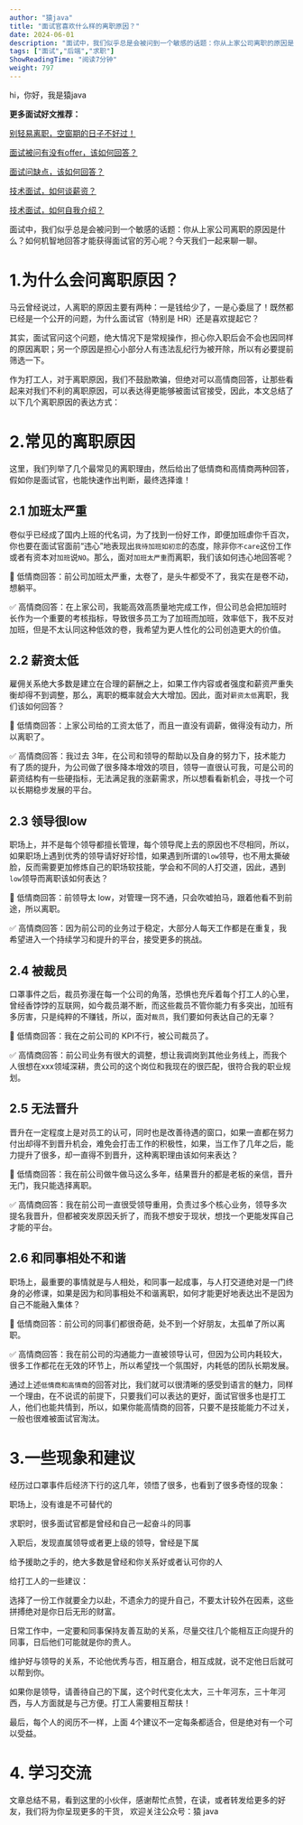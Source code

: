 ```yaml
---
author: "猿java"
title: "面试官喜欢什么样的离职原因？"
date: 2024-06-01
description: "面试中，我们似乎总是会被问到一个敏感的话题：你从上家公司离职的原因是什么？如何机智地回答才能获得面试官的芳"
tags: ["面试","后端","求职"]
ShowReadingTime: "阅读7分钟"
weight: 797
---
```

hi，你好，我是猿java

**更多面试好文推荐：**

[别轻易离职，空窗期的日子不好过！](https://link.juejin.cn?target=https%3A%2F%2Fmp.weixin.qq.com%2Fs%3F__biz%3DMzIwNDAyOTI2Nw%3D%3D%26mid%3D2247497789%26idx%3D1%26sn%3D9ab15ac02b3fb88f7b4e65c07a706cf1%26chksm%3D96c4d401a1b35d17a29a9e4769e61261c775cd991b9e4f88207e5e090539cc1a8807b2bb9408%26token%3D1833329568%26lang%3Dzh_CN%23rd "https://mp.weixin.qq.com/s?__biz=MzIwNDAyOTI2Nw==&mid=2247497789&idx=1&sn=9ab15ac02b3fb88f7b4e65c07a706cf1&chksm=96c4d401a1b35d17a29a9e4769e61261c775cd991b9e4f88207e5e090539cc1a8807b2bb9408&token=1833329568&lang=zh_CN#rd")

[面试被问有没有offer，该如何回答？](https://link.juejin.cn?target=https%3A%2F%2Fmp.weixin.qq.com%2Fs%3F__biz%3DMzIwNDAyOTI2Nw%3D%3D%26mid%3D2247485293%26idx%3D1%26sn%3D85659ead743dd004051febfbc93b037c%26chksm%3D96c72b51a1b0a247947446f836d14165ac1429f890936e716c6d9cc5896016680fb3028f2c0b%26token%3D358608200%26lang%3Dzh_CN%23rd "https://mp.weixin.qq.com/s?__biz=MzIwNDAyOTI2Nw==&mid=2247485293&idx=1&sn=85659ead743dd004051febfbc93b037c&chksm=96c72b51a1b0a247947446f836d14165ac1429f890936e716c6d9cc5896016680fb3028f2c0b&token=358608200&lang=zh_CN#rd")

[面试问缺点，该如何回答？](https://link.juejin.cn?target=https%3A%2F%2Fmp.weixin.qq.com%2Fs%3F__biz%3DMzIwNDAyOTI2Nw%3D%3D%26mid%3D2247497614%26idx%3D1%26sn%3D681f2b92044ec19490bf50f3784ea110%26chksm%3D96c4dbb2a1b352a436dd058f32f2da8468528f7928acc757f442330a7bdc86ea6a9c7227ecea%26token%3D358608200%26lang%3Dzh_CN%23rd "https://mp.weixin.qq.com/s?__biz=MzIwNDAyOTI2Nw==&mid=2247497614&idx=1&sn=681f2b92044ec19490bf50f3784ea110&chksm=96c4dbb2a1b352a436dd058f32f2da8468528f7928acc757f442330a7bdc86ea6a9c7227ecea&token=358608200&lang=zh_CN#rd")

[技术面试，如何谈薪资？](https://link.juejin.cn?target=https%3A%2F%2Fmp.weixin.qq.com%2Fs%3F__biz%3DMzIwNDAyOTI2Nw%3D%3D%26mid%3D2247485300%26idx%3D1%26sn%3D4b06c4c22b7b2d3e2d7b8569840fdd79%26chksm%3D96c72b48a1b0a25ea2211c79215df0740cbaa5c688781e976cb06c64a53afc841a9194f23489%26token%3D358608200%26lang%3Dzh_CN%23rd "https://mp.weixin.qq.com/s?__biz=MzIwNDAyOTI2Nw==&mid=2247485300&idx=1&sn=4b06c4c22b7b2d3e2d7b8569840fdd79&chksm=96c72b48a1b0a25ea2211c79215df0740cbaa5c688781e976cb06c64a53afc841a9194f23489&token=358608200&lang=zh_CN#rd")

[技术面试，如何自我介绍？](https://link.juejin.cn?target=https%3A%2F%2Fmp.weixin.qq.com%2Fs%3F__biz%3DMzIwNDAyOTI2Nw%3D%3D%26mid%3D2247485274%26idx%3D1%26sn%3D7da1fd8f2cc2425530908368765c2a02%26chksm%3D96c72b66a1b0a27096a39265625f3147495542f16916efb3d9220961435f5bdfc9044b0077d9%26token%3D358608200%26lang%3Dzh_CN%23rd "https://mp.weixin.qq.com/s?__biz=MzIwNDAyOTI2Nw==&mid=2247485274&idx=1&sn=7da1fd8f2cc2425530908368765c2a02&chksm=96c72b66a1b0a27096a39265625f3147495542f16916efb3d9220961435f5bdfc9044b0077d9&token=358608200&lang=zh_CN#rd")

面试中，我们似乎总是会被问到一个敏感的话题：你从上家公司离职的原因是什么？如何机智地回答才能获得面试官的芳心呢？今天我们一起来聊一聊。

1.为什么会问离职原因？
============

马云曾经说过，人离职的原因主要有两种：一是钱给少了，一是心委屈了！既然都已经是一个公开的问题，为什么面试官（特别是 HR）还是喜欢提起它？

其实，面试官问这个问题，绝大情况下是常规操作，担心你入职后会不会也因同样的原因离职；另一个原因是担心小部分人有违法乱纪行为被开除，所以有必要提前筛选一下。

作为打工人，对于离职原因，我们不鼓励欺骗，但绝对可以高情商回答，让那些看起来对我们不利的离职原因，可以表达得更能够被面试官接受，因此，本文总结了以下几个离职原因的表达方式：

2.常见的离职原因
=========

这里，我们列举了几个最常见的离职理由，然后给出了低情商和高情商两种回答，假如你是面试官，也能快速作出判断，最终选择谁！

2.1 加班太严重
---------

卷似乎已经成了国内上班的代名词，为了找到一份好工作，即便加班虐你千百次，你也要在面试官面前“违心”地表现出`我待加班如初恋`的态度，除非你`不care`这份工作或者有资本对`加班`说`NO`。那么，面对`加班太严重`而离职，我们该如何违心地回答呢？

🚫 低情商回答：前公司加班太严重，太卷了，是头牛都受不了，我实在是卷不动，想躺平。

✅ 高情商回答：在上家公司，我能高效高质量地完成工作，但公司总会把加班时长作为一个重要的考核指标，导致很多员工为了加班而加班，效率低下，我不反对加班，但是不太认同这种低效的卷，我希望为更人性化的公司创造更大的价值。

2.2 薪资太低
--------

雇佣关系绝大多数是建立在合理的薪酬之上，如果工作内容或者强度和薪资严重失衡却得不到调整，那么，离职的概率就会大大增加。因此，面对`薪资太低`离职，我们该如何回答？

🚫 低情商回答：上家公司给的工资太低了，而且一直没有调薪，做得没有动力，所以离职了。

✅ 高情商回答：我过去 3年，在公司和领导的帮助以及自身的努力下，技术能力有了质的提升，为公司做了很多降本增效的项目，领导一直很认可我，可是公司的薪资结构有一些硬指标，无法满足我的涨薪需求，所以想看看新机会，寻找一个可以长期稳步发展的平台。

2.3 领导很low
----------

职场上，并不是每个领导都擅长管理，每个领导爬上去的原因也不尽相同，所以，如果职场上遇到优秀的领导请好好珍惜，如果遇到所谓的`low`领导，也不用太撕破脸，反而需要更加修炼自己的职场软技能，学会和不同的人打交道，因此，遇到`low`领导而离职该如何表达？

🚫 低情商回答：前领导太 low，对管理一窍不通，只会吹嘘拍马，跟着他看不到前途，所以离职。

✅ 高情商回答：因为前公司的业务过于稳定，大部分人每天工作都是在重复，我希望进入一个持续学习和提升的平台，接受更多的挑战。

2.4 被裁员
-------

口罩事件之后，裁员弥漫在每一个公司的角落，恐惧也充斥着每个打工人的心里，曾经香饽饽的互联网，如今裁员潮不断，而这些裁员不管你能力有多突出，加班有多厉害，只是纯粹的不赚钱，所以，面对`裁员`，我们要如何表达自己的无辜？

🚫 低情商回答：我在之前公司的 KPI不行，被公司裁员了。

✅ 高情商回答：前公司业务有很大的调整，想让我调岗到其他业务线上，而我个人很想在xxx领域深耕，贵公司的这个岗位和我现在的很匹配，很符合我的职业规划。

2.5 无法晋升
--------

晋升在一定程度上是对员工的认可，同时也是改善待遇的窗口，如果一直都在努力付出却得不到晋升机会，难免会打击工作的积极性，如果，当工作了几年之后，能力提升了很多，却一直得不到晋升，这种离职理由该如何来表达？

🚫 低情商回答：我在前公司做牛做马这么多年，结果晋升的都是老板的亲信，晋升无门，我只能选择离职。

✅ 高情商回答：我在前公司一直很受领导重用，负责过多个核心业务，领导多次提名我晋升，但都被突发原因夭折了，而我不想安于现状，想找一个更能发挥自己才能的平台。

2.6 和同事相处不和谐
------------

职场上，最重要的事情就是与人相处，和同事一起成事，与人打交道绝对是一门终身的必修课，如果是因为和同事相处不和谐离职，如何才能更好地表达出不是因为自己不能融入集体？

🚫 低情商回答：前公司的同事们都很奇葩，处不到一个好朋友，太孤单了所以离职。

✅ 高情商回答：我在前公司的沟通能力一直被领导认可，但因为公司内耗较大，很多工作都花在无效的环节上，所以希望找一个氛围好，内耗低的团队长期发展。

通过上述`低情商和高情商`的回答对比，我们就可以很清晰的感受到语言的魅力，同样一个理由，在不说谎的前提下，只要我们可以表达的更好，面试官很多也是打工人，他们也能共情到，所以，如果你能高情商的回答，只要不是技能能力不过关，一般也很难被面试官淘汰。

3.一些现象和建议
=========

经历过口罩事件后经济下行的这几年，领悟了很多，也看到了很多奇怪的现象：

职场上，没有谁是不可替代的

求职时，很多面试官都是曾经和自己一起奋斗的同事

入职后，发现直属领导或者更上级的领导，曾经是下属

给予援助之手的，绝大多数是曾经和你关系好或者认可你的人

给打工人的一些建议：

选择了一份工作就要全力以赴，不遗余力的提升自己，不要太计较外在因素，这些拼搏绝对是你日后无形的财富。

日常工作中，一定要和同事保持友善互助的关系，尽量交往几个能相互正向提升的同事，日后他们可能就是你的贵人。

维护好与领导的关系，不论他优秀与否，相互磨合，相互成就，说不定他日后就可以帮到你。

如果你是领导，请善待自己的下属，这个时代变化太大，三十年河东，三十年河西，与人方面就是与己方便。打工人需要相互帮扶！

最后，每个人的阅历不一样，上面 4个建议不一定每条都适合，但是绝对有一个可以受益。

4\. 学习交流
========

文章总结不易，看到这里的小伙伴，感谢帮忙点赞，在读，或者转发给更多的好友，我们将为你呈现更多的干货， 欢迎关注公众号：猿 java